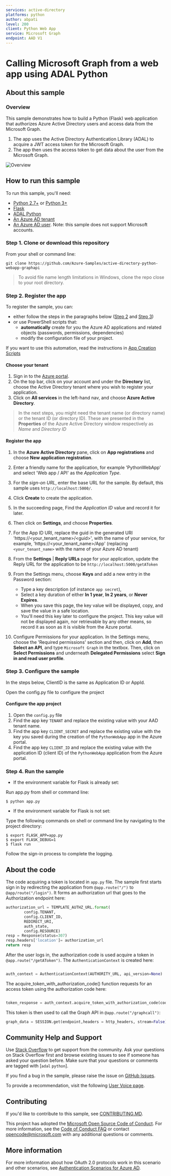 ```yaml
---
services: active-directory
platforms: python
author: abpati
level: 200
client: Python Web App
service: Microsoft Graph
endpoint: AAD V1
---
```

# Calling Microsoft Graph from a web app using ADAL Python

<!--![Build badge](https://travis-ci.org/AzureAD/azure-activedirectory-library-for-python/builds/358958147?utm_source=github_status&utm_medium=notification#)-->

## About this sample

### Overview

This sample demonstrates how to build a Python (Flask) web application that authorizes Azure Active Directory users and access data from the Microsoft Graph.

1. The app uses the Active Directory Authentication Library (ADAL) to acquire a JWT access token for the Microsoft Graph.  
2. The app then uses the access token to get data about the user from the Microsoft Graph. 

![Overview](./ReadmeFiles/topology.png)

## How to run this sample

To run this sample, you'll need:

- [Python 2.7+](https://www.python.org/downloads/release/python-2713/) or [Python 3+](https://www.python.org/downloads/release/python-364/)
- [Flask](http://flask.pocoo.org/)
- [ADAL Python](https://github.com/AzureAD/azure-activedirectory-library-for-python#install) 
- [An Azure AD tenant](https://azure.microsoft.com/en-us/documentation/articles/active-directory-howto-tenant/)
- [An Azure AD user](https://docs.microsoft.com/en-us/azure/active-directory/add-users-azure-active-directory). Note: this sample does not support Microsoft accounts. 

### Step 1.  Clone or download this repository

From your shell or command line:

`git clone https://github.com/Azure-Samples/active-directory-python-webapp-graphapi`

> To avoid file name length limitations in Windows, clone the repo close to your root directory.

### Step 2.  Register the app 

To register the sample, you can:

- either follow the steps in the paragraphs below ([Step 2](#step-2--register-the-sample-with-your-azure-active-directory-tenant) and [Step 3](#step-3--configure-the-sample-to-use-your-azure-ad-tenant))
- or use PowerShell scripts that:
  - **automatically** create for you the Azure AD applications and related objects (passwords, permissions, dependencies)
  - modify the configuration file of your project.

If you want to use this automation, read the instructions in [App Creation Scripts](./AppCreationScripts/AppCreationScripts.md)

#### Choose your tenant

1. Sign in to the [Azure portal](https://portal.azure.com).
1. On the top bar, click on your account and under the **Directory** list, choose the Active Directory tenant where you wish to register your application.
1. Click on **All services** in the left-hand nav, and choose **Azure Active Directory**.

> In the next steps, you might need the tenant name (or directory name) or the tenant ID (or directory ID). These are presented in the **Properties**
of the Azure Active Directory window respectively as *Name* and *Directory ID*

#### Register the app

1. In the  **Azure Active Directory** pane, click on **App registrations** and choose **New application registration**.
1. Enter a friendly name for the application, for example 'PythonWebApp' and select 'Web app / API' as the *Application Type*.
1. For the *sign-on URL*, enter the base URL for the sample.  By default, this sample uses `http://localhost:5000/`.
1. Click **Create** to create the application.
1. In the succeeding page, Find the *Application ID* value and record it for later. 
1. Then click on **Settings**, and choose **Properties**.
1. For the App ID URI, replace the guid in the generated URI 'https://\<your_tenant_name\>/\<guid\>', with the name of your service, for example, 'https://\<your_tenant_name\>/App' (replacing `<your_tenant_name>` with the name of your Azure AD tenant)
1. From the **Settings** | **Reply URLs** page for your application, update the Reply URL for the application to be `http://localhost:5000/getAToken`
1. From the Settings menu, choose **Keys** and add a new entry in the Password section:

   - Type a key description (of instance `app secret`),
   - Select a key duration of either **In 1 year**, **In 2 years**, or **Never Expires**.
   - When you save this page, the key value will be displayed, copy, and save the value in a safe location.
   - You'll need this key later to configure the project. This key value will not be displayed again, nor retrievable by any other means,
     so record it as soon as it is visible from the Azure portal.
1. Configure Permissions for your application. In the Settings menu, choose the 'Required permissions' section and then,
   click on **Add**, then **Select an API**, and type `Microsoft Graph` in the textbox. Then, click on  **Select Permissions** and underneath **Delegated Permissions** select **Sign in and read user profile**.

### Step 3.  Configure the sample 

In the steps below, ClientID is the same as Application ID or AppId.

Open the config.py file to configure the project

#### Configure the app project

1. Open the `config.py` file
1. Find the app key `TENANT` and replace the existing value with your AAD tenant name.
1. Find the app key `CLIENT_SECRET` and replace the existing value with the key you saved during the creation of the `PythonWebApp` app in the Azure portal.
1. Find the app key `CLIENT_ID` and replace the existing value with the application ID (client ID) of the `PythonWebApp` application from the Azure portal.

### Step 4. Run the sample

- If the environment variable for Flask is already set:

Run app.py from shell or command line:

```Shell
$ python app.py
```
- If the environment variable for Flask is not set:

Type the following commands on shell or command line by navigating to the project directory:

```Shell
$ export FLASK_APP=app.py
$ export FLASK_DEBUG=1
$ flask run
```
Follow the sign-in process to complete the logging.

## About the code

The code acquiring a token is located in `app.py` file.
The sample first starts sign in by redirecting the application from `@app.route("/")`  to  `@app/route("/login")`. It forms an authorization url that goes to the Authorization endpoint here:

```Python
authorization_url = TEMPLATE_AUTHZ_URL.format(
        config.TENANT,
        config.CLIENT_ID,
        REDIRECT_URI,
        auth_state,
        config.RESOURCE)
resp = Response(status=307)
resp.headers['location']= authorization_url
return resp

```

After the user logs in, the authorization code is used acquire a token in `@app.route("/getAToken")`.
The `AuthenticationContext` is created here:

```Python

auth_context = AuthenticationContext(AUTHORITY_URL, api_version=None)
```

The acquire_token_with_authorization_code() function requests for an access token using the authorization code here:

```Python

token_response = auth_context.acquire_token_with_authorization_code(code,REDIRECT_URI,config.RESOURCE, config.CLIENT_ID, config.CLIENT_SECRET)
```

This token is then used to call the Graph API in `@app.route("/graphcall")`:

```Python
graph_data = SESSION.get(endpoint,headers = http_headers, stream=False).json()
```

## Community Help and Support

Use [Stack Overflow](https://stackoverflow.com/questions/tagged/adal+python) to get support from the community.
Ask your questions on Stack Overflow first and browse existing issues to see if someone has asked your question before.
Make sure that your questions or comments are tagged with [`adal` `python`].

If you find a bug in the sample, please raise the issue on [GitHub Issues](../../issues).

To provide a recommendation, visit the following [User Voice page](https://feedback.azure.com/forums/169401-azure-active-directory).

## Contributing

If you'd like to contribute to this sample, see [CONTRIBUTING.MD](/CONTRIBUTING.md).

This project has adopted the [Microsoft Open Source Code of Conduct](https://opensource.microsoft.com/codeofconduct/). For more information, see the [Code of Conduct FAQ](https://opensource.microsoft.com/codeofconduct/faq/) or contact [opencode@microsoft.com](mailto:opencode@microsoft.com) with any additional questions or comments.

## More information

<!--
For more information, see ADAL Python's conceptual documentation:

> Provide links to the flows from the conceptual documentation
> for instance:
- [Recommended pattern to acquire a token](https://github.com/AzureAD/azure-activedirectory-library-for-dotnet/wiki/AcquireTokenSilentAsync-using-a-cached-token#recommended-pattern-to-acquire-a-token)
- [Acquiring tokens interactively in public client applications](https://github.com/AzureAD/azure-activedirectory-library-for-dotnet/wiki/Acquiring-tokens-interactively---Public-client-application-flows)
-->
For more information about how OAuth 2.0 protocols work in this scenario and other scenarios, see [Authentication Scenarios for Azure AD](http://go.microsoft.com/fwlink/?LinkId=394414).
